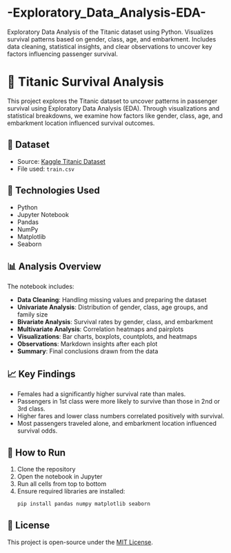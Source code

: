 # -Exploratory_Data_Analysis-EDA-
Exploratory Data Analysis of the Titanic dataset using Python. Visualizes survival patterns based on gender, class, age, and embarkment. Includes data cleaning, statistical insights, and clear observations to uncover key factors influencing passenger survival.

# 🚢 Titanic Survival Analysis

This project explores the Titanic dataset to uncover patterns in passenger survival using Exploratory Data Analysis (EDA). Through visualizations and statistical breakdowns, we examine how factors like gender, class, age, and embarkment location influenced survival outcomes.

## 📂 Dataset

- Source: [Kaggle Titanic Dataset](https://www.kaggle.com/c/titanic/data)
- File used: `train.csv`

## 🧰 Technologies Used

- Python
- Jupyter Notebook
- Pandas
- NumPy
- Matplotlib
- Seaborn

## 📊 Analysis Overview

The notebook includes:

- **Data Cleaning**: Handling missing values and preparing the dataset
- **Univariate Analysis**: Distribution of gender, class, age groups, and family size
- **Bivariate Analysis**: Survival rates by gender, class, and embarkment
- **Multivariate Analysis**: Correlation heatmaps and pairplots
- **Visualizations**: Bar charts, boxplots, countplots, and heatmaps
- **Observations**: Markdown insights after each plot
- **Summary**: Final conclusions drawn from the data

## 📈 Key Findings

- Females had a significantly higher survival rate than males.
- Passengers in 1st class were more likely to survive than those in 2nd or 3rd class.
- Higher fares and lower class numbers correlated positively with survival.
- Most passengers traveled alone, and embarkment location influenced survival odds.

## 🚀 How to Run

1. Clone the repository  
2. Open the notebook in Jupyter  
3. Run all cells from top to bottom  
4. Ensure required libraries are installed:
   ```bash
   pip install pandas numpy matplotlib seaborn
   ```

## 📄 License

This project is open-source under the [MIT License](LICENSE).
